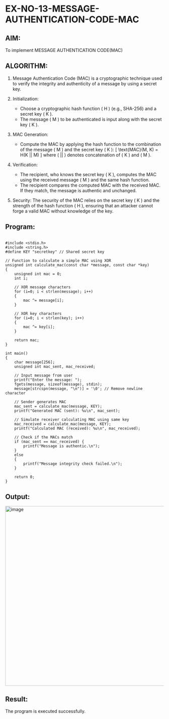 # EX-NO-13-MESSAGE-AUTHENTICATION-CODE-MAC

## AIM:
To implement MESSAGE AUTHENTICATION CODE(MAC)

## ALGORITHM:

1. Message Authentication Code (MAC) is a cryptographic technique used to verify the integrity and authenticity of a message by using a secret key.

2. Initialization:
   - Choose a cryptographic hash function \( H \) (e.g., SHA-256) and a secret key \( K \).
   - The message \( M \) to be authenticated is input along with the secret key \( K \).

3. MAC Generation:
   - Compute the MAC by applying the hash function to the combination of the message \( M \) and the secret key \( K \): 
     \[
     \text{MAC}(M, K) = H(K || M)
     \]
     where \( || \) denotes concatenation of \( K \) and \( M \).

4. Verification:
   - The recipient, who knows the secret key \( K \), computes the MAC using the received message \( M \) and the same hash function.
   - The recipient compares the computed MAC with the received MAC. If they match, the message is authentic and unchanged.

5. Security: The security of the MAC relies on the secret key \( K \) and the strength of the hash function \( H \), ensuring that an attacker cannot forge a valid MAC without knowledge of the key.

## Program:
```

#include <stdio.h>
#include <string.h>
#define KEY "secretkey" // Shared secret key

// Function to calculate a simple MAC using XOR
unsigned int calculate_mac(const char *message, const char *key)
{
    unsigned int mac = 0;
    int i;
    
    // XOR message characters
    for (i=0; i < strlen(message); i++)
    { 
        mac ^= message[i];
    }
    
    // XOR key characters
    for (i=0; i < strlen(key); i++)
    { 
        mac ^= key[i];
    }
    
    return mac;
}

int main()
{
    char message[256];
    unsigned int mac_sent, mac_received;

    // Input message from user 
    printf("Enter the message: ");
    fgets(message, sizeof(message), stdin);
    message[strcspn(message, "\n")] = '\0'; // Remove newline character

    // Sender generates MAC
    mac_sent = calculate_mac(message, KEY);
    printf("Generated MAC (sent): %u\n", mac_sent);

    // Simulate receiver calculating MAC using same key
    mac_received = calculate_mac(message, KEY);
    printf("Calculated MAC (received): %u\n", mac_received);

    // Check if the MACs match
    if (mac_sent == mac_received) {
        printf("Message is authentic.\n");
    }
    else
    {
        printf("Message integrity check failed.\n");
    }

    return 0;
}

```

## Output:

<img width="1364" height="570" alt="image" src="https://github.com/user-attachments/assets/5b00d5cf-8a2c-4b54-b892-8aea3abe4fd7" />


## Result:
The program is executed successfully.
